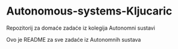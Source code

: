 # Autonomous-systems-Kljucaric
Repozitorij za domaće zadaće iz kolegija Autonomni sustavi

Ovo je README za sve zadaće iz Autonomnih sustava
